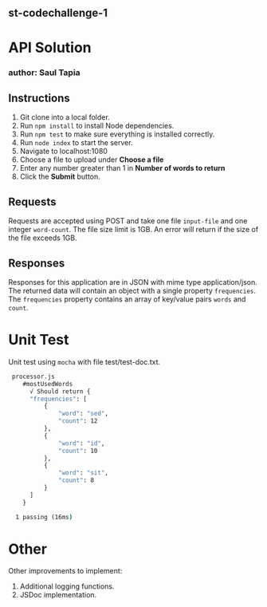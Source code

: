 ## st-codechallenge-1
# API Solution
### author: Saul Tapia

## Instructions
1. Git clone into a local folder.
1. Run ```npm install``` to install Node dependencies.
1. Run ```npm test``` to make sure everything is installed correctly.
1. Run ```node index``` to start the server.
1. Navigate to localhost:1080
1. Choose a file to upload under **Choose a file**
1. Enter any number greater than 1 in **Number of words to return**
1. Click the **Submit** button.

## Requests
Requests are accepted using POST and take one file ```input-file``` and one integer ```word-count```. The file size limit is 1GB. An error will return if the size of the file exceeds 1GB.

## Responses
Responses for this application are in JSON with mime type application/json. The returned data will contain an object with a single property ```frequencies```. The ```frequencies``` property contains an array of key/value pairs ```words``` and ```count```. 

# Unit Test 

Unit test using ```mocha``` with file test/test-doc.txt.

```cmd
 processor.js
    #mostUsedWords
      √ Should return {
      "frequencies": [
          {
              "word": "sed",
              "count": 12
          },
          {
              "word": "id",
              "count": 10
          },
          {
              "word": "sit",
              "count": 8
          }
      ]
    } 

  1 passing (16ms)
```

# Other
Other improvements to implement:
1. Additional logging functions.
1. JSDoc implementation.